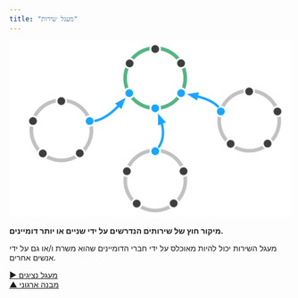 ```yaml
---
title: "מעגל שירות"
---
```



![right,fit](img/structural-patterns/service-circle.png)

**מיקור חוץ של שירותים הנדרשים על ידי שניים או יותר דומיינים.**

מעגל השירות יכול להיות מאוכלס על ידי חברי הדומיינים שהוא משרת ו/או גם על ידי אנשים אחרים.

[&#9654; מעגל נציגים](delegate-circle.html)<br/>[&#9650; מבנה ארגוני](organizational-structure.html)

